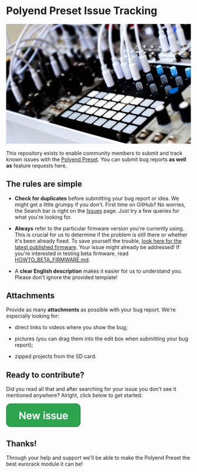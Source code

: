 # Polyend Preset Issue Tracking

![Polyend Preset Product Image](./images/product-image.jpg)

This repository exists to enable community members to submit and track
known issues with the [Polyend Preset](https://polyend.com/preset/).
You can submit bug reports **as well as** feature requests here.

## The rules are simple

* **Check for duplicates** before submitting your bug report or idea.
  We might get a little grumpy if you don't.  First time on GitHub?
  No worries, the Search bar is right on the [Issues](https://github.com/polyend/PresetIssues/issues)
  page.  Just try a few queries for what you're looking for.

* **Always** refer to the particular firmware version you're currently
  using.  This is crucial for us to determine if the problem is still
  there or whether it's been already fixed.  To save yourself the
  trouble,
  [look here for the latest published firmware](https://polyend.com/downloads/).
  Your issue might already be addressed!  If you're interested in testing
  beta firmware, read [HOWTO_BETA_FIRMWARE.md](./HOWTO_BETA_FIRMWARE.md).

* A **clear English description** makes it easier for us to understand you.
  Please don't ignore the provided template!

## Attachments

Provide as many **attachments** as possible with your bug report.
We're especially looking for:

* direct links to videos where you show the bug;

* pictures (you can drag them into the edit box when submitting your
  bug report);

* zipped projects from the SD card.

## Ready to contribute?

Did you read all that and after searching for your issue you don't see
it mentioned anywhere?  Alright, click below to get started:

[![New issue](./images/new-issue.png)](https://github.com/polyend/PresetIssues/issues/new/choose)

## Thanks!

Through your help and support we'll be able to make the Polyend Preset
the best eurorack module it can be!
